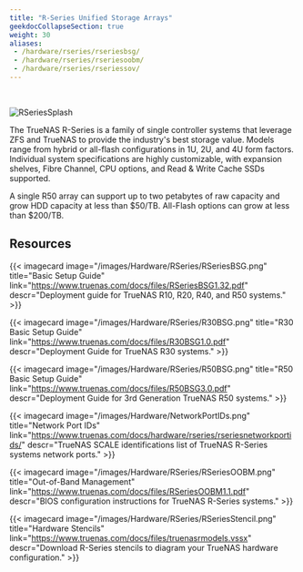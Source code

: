 ```yaml
---
title: "R-Series Unified Storage Arrays"
geekdocCollapseSection: true
weight: 30
aliases:
 - /hardware/rseries/rseriesbsg/
 - /hardware/rseries/rseriesoobm/
 - /hardware/rseries/rseriessov/
---
```

<br>

![RSeriesSplash](/images/Hardware/RSeries/R-SeriesSplash.png "R-Series")

The TrueNAS R-Series is a family of single controller systems that leverage ZFS and TrueNAS to provide the industry's best storage value. Models range from hybrid or all-flash configurations in 1U, 2U, and 4U form factors. Individual system specifications are highly customizable, with expansion shelves, Fibre Channel, CPU options, and Read & Write Cache SSDs supported.

A single R50 array can support up to two petabytes of raw capacity and grow HDD capacity at less than $50/TB. All-Flash options can grow at less than $200/TB.

## Resources

<div class="docs-sections">

{{< imagecard image="/images/Hardware/RSeries/RSeriesBSG.png" title="Basic Setup Guide" link="https://www.truenas.com/docs/files/RSeriesBSG1.32.pdf"
descr="Deployment guide for TrueNAS R10, R20, R40, and R50 systems." >}}

{{< imagecard image="/images/Hardware/RSeries/R30BSG.png" title="R30 Basic Setup Guide" link="https://www.truenas.com/docs/files/R30BSG1.0.pdf"
descr="Deployment Guide for TrueNAS R30 systems." >}}

{{< imagecard image="/images/Hardware/RSeries/R50BSG.png" title="R50 Basic Setup Guide" link="https://www.truenas.com/docs/files/R50BSG3.0.pdf"
descr="Deployment Guide for 3rd Generation TrueNAS R50 systems." >}}

{{< imagecard image="/images/Hardware/NetworkPortIDs.png" title="Network Port IDs" link="https://www.truenas.com/docs/hardware/rseries/rseriesnetworkportids/"
descr="TrueNAS SCALE identifications list of TrueNAS R-Series systems network ports." >}}

{{< imagecard image="/images/Hardware/RSeries/RSeriesOOBM.png" title="Out-of-Band Management" link="https://www.truenas.com/docs/files/RSeriesOOBM1.1.pdf"
descr="BIOS configuration instructions for TrueNAS R-Series systems." >}}

{{< imagecard image="/images/Hardware/RSeries/RSeriesStencil.png" title="Hardware Stencils" link="https://www.truenas.com/docs/files/truenasrmodels.vssx"
descr="Download R-Series stencils to diagram your TrueNAS hardware configuration." >}}

</div>